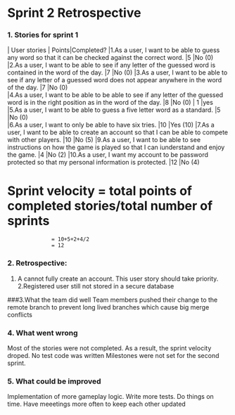 # Sprint 2 Retrospective
### 1. Stories for sprint 1
| User stories                                                                                                                             | Points|Completed?
|1.As a user, I want to be able to guess any word so that it can be checked against the correct word.                                      |5      |No (0)                      
|2.As a user, I want to be able to see if any letter of the guessed word is contained in the word of the day.                              |7      |No (0)
|3.As a user, I want to be able to see if any letter of a guessed word does not appear anywhere in the word of the day.                    |7      |No (0)                
|4.As a user, I want to be able to be able to see if any letter of the guessed word is in the right position as in the word of the day.    |8      |No (0)                                                               | 1     |yes
|5.As a user, I want to be able to guess a five letter word as a standard.                                                                 |5      |No (0)       
|6.As a user, I want to only be able to have six tries.                                                                                    |10     |Yes (10)
|7.As a user, I want to be able to create an account so that I can be able to compete with other players.                                  |10     |No (5)
|9.As a user, I want to be able to see instructions on how the game is played so that I can iunderstand and enjoy the game.                |4      |No (2)
|10.As a user, I want my account to be password protected so that my personal information is protected.                                    |12     |No (4)
            
# Sprint velocity = total points of completed stories/total number of sprints
                  = 10+5+2+4/2
                  = 12             

### 2. Retrospective:
1. A cannot fully create an account. This user story should take priority.
2.Registered user still not stored in a secure database 

###3.What the team did well
Team members pushed their change to the remote branch to prevent long lived branches which cause big merge conflicts

### 4. What went wrong
Most of the stories were not completed.
As a result, the sprint velocity droped.
No test code was written
Milestones were not set for the second sprint.

### 5. What could be improved
Implementation of more gameplay logic.
Write more tests.
Do things on time.
Have meeetings more often to keep each other updated



